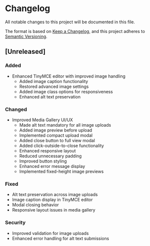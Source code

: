 # Changelog

All notable changes to this project will be documented in this file.

The format is based on [Keep a Changelog](https://keepachangelog.com/en/1.0.0/),
and this project adheres to [Semantic Versioning](https://semver.org/spec/v2.0.0.html).

## [Unreleased]

### Added
- Enhanced TinyMCE editor with improved image handling
  - Added image caption functionality
  - Restored advanced image settings
  - Added image class options for responsiveness
  - Enhanced alt text preservation

### Changed
- Improved Media Gallery UI/UX
  - Made alt text mandatory for all image uploads
  - Added image preview before upload
  - Implemented compact upload modal
  - Added close button to full view modal
  - Added click-outside-to-close functionality
  - Enhanced responsive layout
  - Reduced unnecessary padding
  - Improved button styling
  - Enhanced error message display
  - Implemented fixed-height image previews

### Fixed
- Alt text preservation across image uploads
- Image caption display in TinyMCE editor
- Modal closing behavior
- Responsive layout issues in media gallery

### Security
- Improved validation for image uploads
- Enhanced error handling for alt text submissions
